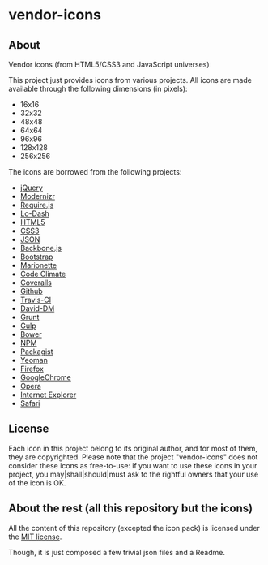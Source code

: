 vendor-icons
============


About
--------

Vendor icons (from HTML5/CSS3 and JavaScript universes)


This project just provides icons from various projects. All icons are made available through the following dimensions (in pixels):

* 16x16
* 32x32
* 48x48
* 64x64
* 96x96
* 128x128
* 256x256


The icons are borrowed from the following projects:

* [jQuery](http://jquery.com/)
* [Modernizr](http://modernizr.com/)
* [Require.js](http://requirejs.org/)
* [Lo-Dash](http://lodash.com/)
* [HTML5](http://www.w3.org/TR/html5/)
* [CSS3](http://www.w3.org/Style/CSS/)
* [JSON](http://json.org/)
* [Backbone.js](http://backbonejs.org/)
* [Bootstrap](http://getbootstrap.com/)
* [Marionette](http://marionettejs.com/)
* [Code Climate](https://codeclimate.com/)
* [Coveralls](https://coveralls.io/)
* [Github](https://github.com/)
* [Travis-CI](https://travis-ci.org/)
* [David-DM](https://david-dm.org/)
* [Grunt](http://gruntjs.com/)
* [Gulp](http://gulpjs.com/)
* [Bower](http://bower.io/)
* [NPM](https://www.npmjs.com/)
* [Packagist](https://packagist.org/)
* [Yeoman](http://yeoman.io/)
* [Firefox](https://www.mozilla.org/firefox/)
* [GoogleChrome](https://www.google.com/chrome/browser/desktop/index.html)
* [Opera](http://www.opera.com)
* [Internet Explorer](http://windows.microsoft.com/en-us/internet-explorer/download-ie)
* [Safari](https://www.apple.com/safari/)




License
---------

Each icon in this project belong to its original author, and for most of them, they are copyrighted.
Please note that the project "vendor-icons" does not consider these icons as free-to-use: if you want to use these icons in your project, you may|shall|should|must ask to the rightful owners that your use of the icon is OK.




About the rest (all this repository but the icons)
----------

All the content of this repository (excepted the icon pack) 
is licensed under the [MIT license](http://opensource.org/licenses/MIT).

Though, it is just composed a few trivial json files and a Readme.
